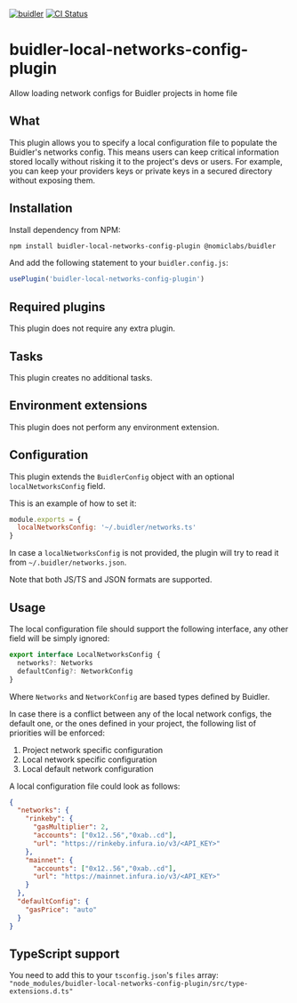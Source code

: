 [![buidler](https://buidler.dev/buidler-plugin-badge.svg?1)](https://buidler.dev)
[![CI Status](https://github.com/facuspagnuolo/buidler-local-networks-config-plugin/workflows/CI/badge.svg)](https://github.com/facuspagnuolo/buidler-local-networks-config-plugin/actions)

# buidler-local-networks-config-plugin

Allow loading network configs for Buidler projects in home file 

## What

This plugin allows you to specify a local configuration file to populate the Buidler's networks config.
This means users can keep critical information stored locally without risking it to the project's devs or users.
For example, you can keep your providers keys or private keys in a secured directory without exposing them.

## Installation

Install dependency from NPM:

```bash
npm install buidler-local-networks-config-plugin @nomiclabs/buidler
```

And add the following statement to your `buidler.config.js`:

```js
usePlugin('buidler-local-networks-config-plugin')
```

## Required plugins

This plugin does not require any extra plugin.

## Tasks

This plugin creates no additional tasks.

## Environment extensions

This plugin does not perform any environment extension.

## Configuration

This plugin extends the `BuidlerConfig` object with an optional `localNetworksConfig` field.

This is an example of how to set it:

```js
module.exports = {
  localNetworksConfig: '~/.buidler/networks.ts'
}
```

In case a `localNetworksConfig` is not provided, the plugin will try to read it from `~/.buidler/networks.json`.

Note that both JS/TS and JSON formats are supported.

## Usage

The local configuration file should support the following interface, any other field will be simply ignored:

```ts
export interface LocalNetworksConfig {
  networks?: Networks
  defaultConfig?: NetworkConfig
}
```

Where `Networks` and `NetworkConfig` are based types defined by Buidler.

In case there is a conflict between any of the local network configs, the default one, or the ones defined in your
project, the following list of priorities will be enforced:

1. Project network specific configuration
2. Local network specific configuration
3. Local default network configuration

A local configuration file could look as follows:

```json
{
  "networks": {
    "rinkeby": {
      "gasMultiplier": 2,
      "accounts": ["0x12..56","0xab..cd"],
      "url": "https://rinkeby.infura.io/v3/<API_KEY>"
    },
    "mainnet": {
      "accounts": ["0x12..56","0xab..cd"],
      "url": "https://mainnet.infura.io/v3/<API_KEY>"
    }
  },
  "defaultConfig": {
    "gasPrice": "auto"
  }
}
```

## TypeScript support

You need to add this to your `tsconfig.json`'s `files` array: 
`"node_modules/buidler-local-networks-config-plugin/src/type-extensions.d.ts"`
